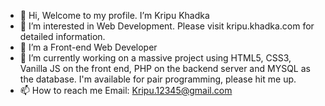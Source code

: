 - 👋 Hi, Welcome to my profile. I’m Kripu Khadka
- 👀 I’m interested in Web Development. Please visit kripu.khadka.com for detailed information.
- 🌱 I’m  a Front-end Web Developer
- 💞️ I’m currently working on a massive project using HTML5, CSS3, Vanilla JS on the front end, PHP on the backend server and MYSQL as the database. I'm available for pair programming, please hit me up.
- 📫 How to reach me Email: Kripu.12345@gmail.com

<!---
Kripu77/Kripu77 is a ✨ special ✨ repository because its `README.md` (this file) appears on your GitHub profile.
You can click the Preview link to take a look at your changes.
--->
